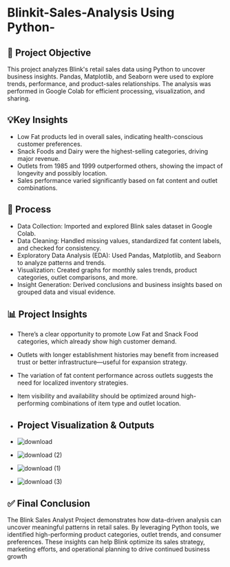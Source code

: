 # Blinkit-Sales-Analysis Using Python-
## 🎯 Project Objective
 This project analyzes Blink's retail sales data using Python to uncover business insights.
Pandas, Matplotlib, and Seaborn were used to explore trends, performance, and product-sales relationships.
The analysis was performed in Google Colab for efficient processing, visualization, and sharing.

## 💡Key Insights
- Low Fat products led in overall sales, indicating health-conscious customer preferences.
- Snack Foods and Dairy were the highest-selling categories, driving major revenue.
- Outlets from 1985 and 1999 outperformed others, showing the impact of longevity and possibly location.
- Sales performance varied significantly based on fat content and outlet combinations.

 ## 🔄 Process

- Data Collection: Imported and explored Blink sales dataset in Google Colab.
- Data Cleaning: Handled missing values, standardized fat content labels, and checked for consistency.
- Exploratory Data Analysis (EDA): Used Pandas, Matplotlib, and Seaborn to analyze patterns and trends.
- Visualization: Created graphs for monthly sales trends, product categories, outlet comparisons, and more.
- Insight Generation: Derived conclusions and business insights based on grouped data and visual evidence.
 ## 📊 Project Insights

- There’s a clear opportunity to promote Low Fat and Snack Food categories, which already show high customer demand.
- Outlets with longer establishment histories may benefit from increased trust or better infrastructure—useful for expansion strategy.
- The variation of fat content performance across outlets suggests the need for localized inventory strategies.
- Item visibility and availability should be optimized around high-performing combinations of item type and outlet location.

- ## Project Visualization & Outputs
- ![download](https://github.com/user-attachments/assets/8e7f8164-8262-4fa7-a7f9-1461f8cdf388)
- ![download (2)](https://github.com/user-attachments/assets/cb50ec04-bb48-49a5-a1be-7c93f75cf307)
- ![download (1)](https://github.com/user-attachments/assets/7daaf9c3-1647-4c95-a4a9-d76cfd69ec0b)
- ![download (3)](https://github.com/user-attachments/assets/1bb0c4ea-52a1-4a4e-a227-38d992fbbe82)




 ## ✅ Final Conclusion

The Blink Sales Analyst Project demonstrates how data-driven analysis can uncover meaningful patterns in retail sales. By leveraging Python tools, we identified high-performing product categories, outlet trends, and consumer preferences. These insights can help Blink optimize its sales strategy, marketing efforts, and operational planning to drive continued business growth 








